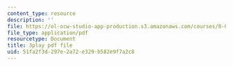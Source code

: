 ```yaml
---
content_type: resource
description: ''
file: https://ol-ocw-studio-app-production.s3.amazonaws.com/courses/8-04-quantum-physics-i-spring-2016/51fa2f3d297e2a72e329b582e9f7a2c8_sxzFpOsvfgU.pdf
file_type: application/pdf
resourcetype: Document
title: 3play pdf file
uid: 51fa2f3d-297e-2a72-e329-b582e9f7a2c8
---
```

